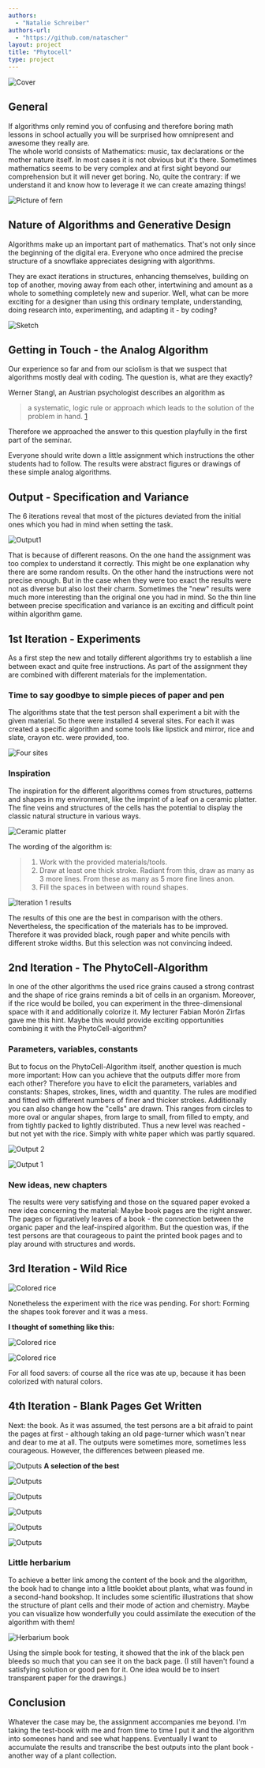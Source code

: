 ```yaml
---
authors:
  - "Natalie Schreiber"
authors-url:
  - "https://github.com/natascher"
layout: project
title: "Phytocell"
type: project
---
```


![Cover](./splash.png)


## General

If algorithms only remind you of confusing and therefore boring math lessons in school actually you will be surprised how omnipresent and awesome they really are.  
The whole world consists of Mathematics: music, tax declarations or the mother nature itself. In most cases it is not obvious but it's there.
Sometimes mathematics seems to be very complex and at first sight beyond our comprehension but it will never get boring. No, quite the contrary: if we understand it and know how to leverage it we can create amazing things!

![Picture of fern](./assets/images/fern.png)

## Nature of Algorithms and Generative Design

Algorithms make up an important part of mathematics.
That's not only since the beginning of the digital era.
Everyone who once admired the precise structure of a snowflake appreciates designing with algorithms.

They are exact iterations in structures, enhancing themselves, building on top of another, moving away from each other, intertwining and amount as a whole to something completely new and superior.
Well, what can be more exciting for a designer than using this ordinary template, understanding, doing research into, experimenting, and adapting it - by coding?

![Sketch](./assets/images/nature_code.png)

## Getting in Touch - the Analog Algorithm

Our experience so far and from our sciolism is that we suspect that algorithms mostly deal with coding. The question is, what are they exactly?

Werner Stangl, an Austrian psychologist describes an algorithm as 

>a systematic, logic rule or approach which leads to the solution of the problem in hand. [1](http://lexikon.stangl.eu/3027/algorithmus-algorythmus-algorhythmus/ "Werner Stangl: Algorithmus; lexikon.stangl.eu; (30.03.2017)")

Therefore we approached the answer to this question playfully in the first part of the seminar.

Everyone should write down a little assignment which instructions the other students had to follow. The results were abstract figures or drawings of these simple analog algorithms.

## Output - Specification and Variance

The 6 iterations reveal that most of the pictures deviated from the initial ones which you had in mind when setting the task.

![Output1](./assets/images/results1.png)

That is because of different reasons.
On the one hand the assignment was too complex to understand it correctly. This might be one explanation why there are some random results.
On the other hand the instructions were not precise enough. But in the case when they were too exact the results were not as diverse but also lost their charm.
Sometimes the "new" results were much more interesting than the original one you had in mind.
So the thin line between precise specification and variance is an exciting and difficult point within algorithm game.

## 1st Iteration - Experiments

As a first step the new and totally different algorithms try to establish a line between exact and quite free instructions. As part of the assignment they are combined with different materials for the implementation.

### Time to say goodbye to simple pieces of paper and pen

The algorithms state that the test person shall experiment a bit with the given material. So there were installed 4 several sites. For each it was created a specific algorithm and some tools like lipstick and mirror, rice and slate, crayon etc. were provided, too.

![Four sites](./assets/images/iteration1_sites.png)

### Inspiration

The inspiration for the different algorithms comes from structures, patterns and shapes in my environment, like the imprint of a leaf on a ceramic platter. The fine veins and structures of the cells has the potential to display the classic natural structure in various ways.

![Ceramic platter](./assets/images/inspiration.png)

The wording of the algorithm is:  
>1. Work with the provided materials/tools.
>2. Draw at least one thick stroke. Radiant from this, draw as many as 3 more lines. From these as many as 5 more fine lines anon.
>3. Fill the spaces in between with round shapes.  

![Iteration 1 results](./assets/images/iteration1_results.png)

The results of this one are the best in comparison with the others. Nevertheless, the specification of the materials has to be improved. Therefore it was provided black, rough paper and white pencils with different stroke widths. But this selection was not convincing indeed.

## 2nd Iteration - The PhytoCell-Algorithm

In one of the other algorithms the used rice grains caused a strong contrast and the shape of rice grains reminds a bit of cells in an organism. Moreover, if the rice would be boiled, you can experiment in the three-dimensional space with it and additionally colorize it. My lecturer Fabian Morón Zirfas gave me this hint. Maybe this would provide exciting opportunities combining it with the PhytoCell-algorithm?

### Parameters, variables, constants

But to focus on the PhytoCell-Algorithm itself, another question is much more important:
How can you achieve that the outputs differ more from each other?
Therefore you have to elicit the parameters, variables and constants: Shapes, strokes, lines, width and quantity.
The rules are modified and fitted with different numbers of finer and thicker strokes. Additionally you can also change how the "cells" are drawn. This ranges from circles to more oval or angular shapes, from large to small, from filled to empty, and from tightly packed to lightly distributed.
Thus a new level was reached - but not yet with the rice. Simply with white paper which was partly squared.

![Output 2](./assets/images/iteration2_output2.png)

![Output 1](./assets/images/iteration2_output1.png)

### New ideas, new chapters

The results were very satisfying and those on the squared paper evoked a new idea concerning the material: Maybe book pages are the right answer. The pages or figuratively leaves of a book - the connection between the organic paper and the leaf-inspired algorithm. But the question was, if the test persons are that courageous to paint the printed book pages and to play around with structures and words.

## 3rd Iteration - Wild Rice

![Colored rice](./assets/images/iteration3_wild_rice.png)

Nonetheless the experiment with the rice was pending. For short: Forming the shapes took forever and it was a mess.

**I thought of something like this:**

![Colored rice](./assets/images/iteration3_rice1.png)


![Colored rice](./assets/images/iteration3_rice2.png)

For all food savers: of course all the rice was ate up, because it has been colorized with natural colors.

## 4th Iteration - Blank Pages Get Written

Next: the book. As it was assumed, the test persons are a bit afraid to paint the pages at first - although taking an old page-turner which wasn't near and dear to me at all. The outputs were sometimes more, sometimes less courageous. However, the differences between pleased me.

![Outputs](./assets/images/iteration4_outputs.png)
**A selection of the best**

![Outputs](./assets/images/iteration4_1.png)

![Outputs](./assets/images/iteration4_2.png)

![Outputs](./assets/images/iteration4_3.png)

![Outputs](./assets/images/iteration4_4.png)

![Outputs](./assets/images/iteration4_5.png)

### Little herbarium

To achieve a better link among the content of the book and the algorithm, the book had to change into a little booklet about plants, what was found in a second-hand bookshop. It includes some scientific illustrations that show the structure of plant cells and their mode of action and chemistry. Maybe you can visualize how wonderfully you could assimilate the execution of the algorithm with them!

![Herbarium book](./assets/images/herbarium_book.png)

Using the simple book for testing, it showed that the ink of the black pen bleeds so much that you can see it on the back page. (I still haven't found a satisfying solution or good pen for it. One idea would be to insert transparent paper for the drawings.)

## Conclusion

Whatever the case may be, the assignment accompanies me beyond. I'm taking the test-book with me and from time to time I put it and the algorithm into someones hand and see what happens. Eventually I want to accumulate the results and transcribe the best outputs into the plant book - another way of a plant collection.


